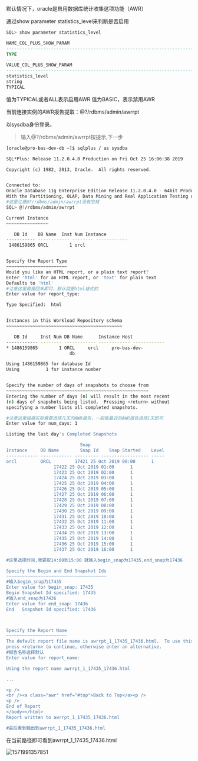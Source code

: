 默认情况下，oracle是启用数据库统计收集这项功能（AWR）

通过show parameter statistics_level来判断是否启用

```sql
SQL> show parameter statistics_level

NAME_COL_PLUS_SHOW_PARAM
------------------------------------------------------------------------------
TYPE
-----------
VALUE_COL_PLUS_SHOW_PARAM
------------------------------------------------------------------------------
statistics_level
string
TYPICAL

```



值为TYPICAL或者ALL表示启用AWR
值为BASIC，表示禁用AWR



当前连接实例的AWR报告提取：@?/rdbms/admin/awrrpt

以sysdba身份登录。

> 输入@?/rdbms/admin/awrrpt按提示,下一步

```bash
[oracle@pro-bas-dev-db ~]$ sqlplus / as sysdba

SQL*Plus: Release 11.2.0.4.0 Production on Fri Oct 25 16:06:38 2019

Copyright (c) 1982, 2013, Oracle.  All rights reserved.


Connected to:
Oracle Database 11g Enterprise Edition Release 11.2.0.4.0 - 64bit Production
With the Partitioning, OLAP, Data Mining and Real Application Testing options
#这里注意@?/rdbms/admin/awrrpt没有空格
SQL> @?/rdbms/admin/awrrpt

Current Instance
~~~~~~~~~~~~~~~~

   DB Id    DB Name	 Inst Num Instance
----------- ------------ -------- ------------
 1486159865 ORCL		1 orcl


Specify the Report Type
~~~~~~~~~~~~~~~~~~~~~~~
Would you like an HTML report, or a plain text report?
Enter 'html' for an HTML report, or 'text' for plain text
Defaults to 'html'
#注意这里直接回车即可，默认就是html格式的
Enter value for report_type: 

Type Specified:  html


Instances in this Workload Repository schema
~~~~~~~~~~~~~~~~~~~~~~~~~~~~~~~~~~~~~~~~~~~~

   DB Id     Inst Num DB Name	   Instance	Host
------------ -------- ------------ ------------ ------------
* 1486159865	    1 ORCL	   orcl 	pro-bas-dev-
						db

Using 1486159865 for database Id
Using	       1 for instance number


Specify the number of days of snapshots to choose from
~~~~~~~~~~~~~~~~~~~~~~~~~~~~~~~~~~~~~~~~~~~~~~~~~~~~~~
Entering the number of days (n) will result in the most recent
(n) days of snapshots being listed.  Pressing <return> without
specifying a number lists all completed snapshots.

#注意这里根据实际需要选择几天的AWR报告，一般取最近的AWR报告选择1天即可
Enter value for num_days: 1

Listing the last day's Completed Snapshots

							Snap
Instance     DB Name	    Snap Id    Snap Started    Level
------------ ------------ --------- ------------------ -----
orcl	     ORCL	      17421 25 Oct 2019 00:00	   1
			      17422 25 Oct 2019 01:00	   1
			      17423 25 Oct 2019 02:00	   1
			      17424 25 Oct 2019 03:00	   1
			      17425 25 Oct 2019 04:00	   1
			      17426 25 Oct 2019 05:00	   1
			      17427 25 Oct 2019 06:00	   1
			      17428 25 Oct 2019 07:00	   1
			      17429 25 Oct 2019 08:00	   1
			      17430 25 Oct 2019 09:00	   1
			      17431 25 Oct 2019 10:00	   1
			      17432 25 Oct 2019 11:00	   1
			      17433 25 Oct 2019 12:00	   1
			      17434 25 Oct 2019 13:00	   1
			      17435 25 Oct 2019 14:00	   1
			      17436 25 Oct 2019 15:00	   1
			      17437 25 Oct 2019 16:00	   1

#这里选择时间,我要取14:00到15:00 就输入begin_snap为17435,end_snap为17436

Specify the Begin and End Snapshot Ids
~~~~~~~~~~~~~~~~~~~~~~~~~~~~~~~~~~~~~~
#输入begin_snap为17435
Enter value for begin_snap: 17435
Begin Snapshot Id specified: 17435
#输入end_snap为17436
Enter value for end_snap: 17436
End   Snapshot Id specified: 17436



Specify the Report Name
~~~~~~~~~~~~~~~~~~~~~~~
The default report file name is awrrpt_1_17435_17436.html.  To use this name,
press <return> to continue, otherwise enter an alternative.
#报告名称选择默认
Enter value for report_name: 

Using the report name awrrpt_1_17435_17436.html

...

<p />
<br /><a class="awr" href="#top">Back to Top</a><p />
<p />
End of Report
</body></html>
Report written to awrrpt_1_17435_17436.html

#最后看到输出到awrrpt_1_17435_17436.html
```



在当前路径即可看到awrrpt_1_17435_17436.html

![1571991357851](C:\Users\Nedved\AppData\Roaming\Typora\typora-user-images\1571991357851.png)

